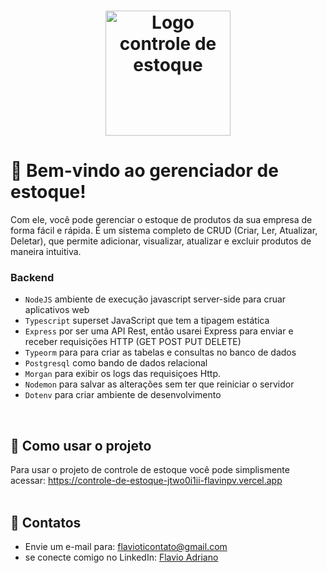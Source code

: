 <h1 align="center">
  <img src="https://media.discordapp.net/attachments/1022567703204069378/1056334816682987591/logo.png" alt="Logo controle de estoque" width="200px">
</h1>


# 🎉 Bem-vindo ao gerenciador de estoque!

Com ele, você pode gerenciar o estoque de produtos da sua empresa de forma fácil e rápida. É um sistema completo de CRUD (Criar, Ler, Atualizar, Deletar), que permite adicionar, visualizar, atualizar e excluir produtos de maneira intuitiva.
<br>


### Backend 
- `NodeJS` ambiente de execução javascript server-side para cruar aplicativos web
- `Typescript` superset JavaScript que tem a tipagem estática
-  `Express` por ser uma API Rest, então usarei Express para enviar e receber requisições HTTP (GET POST PUT DELETE)
- `Typeorm` para para criar as tabelas e consultas no banco de dados
- `Postgresql` como bando de dados relacional
- `Morgan` para exibir os logs das requisiçoes Http.
- `Nodemon` para salvar as alterações sem ter que reiniciar o servidor
- `Dotenv` para criar ambiente de desenvolvimento
<br>

## 🚀  Como usar o projeto

Para usar o projeto de controle de estoque você pode simplismente acessar: https://controle-de-estoque-jtwo0i1ii-flavinpv.vercel.app
<br>
<br>
## 📩 Contatos

- Envie um e-mail para: [flavioticontato@gmail.com](mailto:flavioticontato@gmail.com)
- se conecte comigo no LinkedIn: [Flavio Adriano](https://linkedin.com/in/flavioadriano/)
